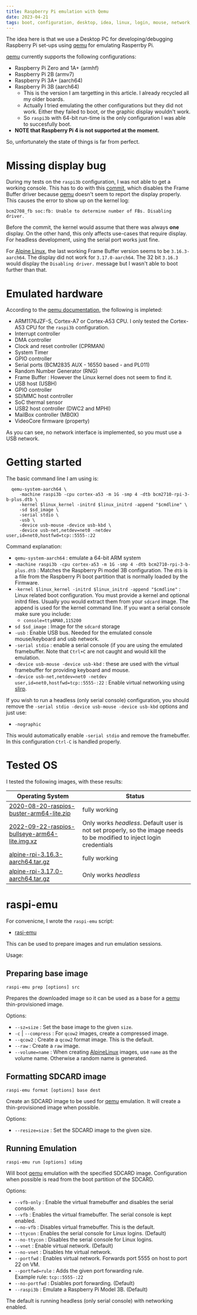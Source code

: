 ```yaml
---
title: Raspberry Pi emulation with Qemu
date: 2023-04-21
tags: boot, configuration, desktop, idea, linux, login, mouse, network, partition, raspberry, storage
---
```

The idea here is that we use a Desktop PC for developing/debugging
Raspberry Pi set-ups using [qemu][qemu] for emulating Rasperrby Pi.

[qemu][qemu] currently supports the following configurations:

- Raspberry Pi Zero and 1A+ (armhf)
- Raspberry Pi 2B (armv7)
- Raspberry Pi 3A+ (aarch64)
- Raspberry Pi 3B (aarch64)
  - This is the version I am targetting in this article.  I already recycled all
    my older boards.
  - Actually I tried emulating the other configurations but they did not work.
    Either they failed to boot, or the graphic display wouldn't work.
  - So `raspi3b` with 64-bit run-time is the only configuration I was able
    to succesfully boot.
- **NOTE that Raspberry Pi 4 is not supported at the moment.**

So, unfortunately the state of things is far from perfect.

# Missing display bug

During my tests on the `raspi3b` configuration, I was not able to get a working
console.  This has to do with this
[commit](https://github.com/raspberrypi/linux/commit/6513403f73e9bdf842597d10cb0b4775ae74d165),
which disables the Frame Buffer driver because [qemu][qemu] doesn't seem to
report the display properly.  This causes the error to show up on the kernel log:

```
bcm2708_fb soc:fb: Unable to determine number of FBs. Disabling driver.
```

Before the commit, the kernel would assume that there was always __one__ display.
On the other hand, this only affects use-cases that require display.  For headless
development, using the serial port works just fine.

For [Alpine Linux][al], the last working Frame Buffer version seems to be
`3.16.3-aarch64`.  The display did not work for `3.17.0-aarch64`.  The 32 bit
`3.16.3` would display the `Disabling driver.` message but I wasn't able to
boot further than that.

# Emulated hardware

According to the [qemu documentation][qemu-raspi], the following is impleted:

- ARM1176JZF-S, Cortex-A7 or Cortex-A53 CPU.  I only tested the Cortex-A53 CPU
  for the `raspi3b` configuration.
- Interrupt controller
- DMA controller
- Clock and reset controller (CPRMAN)
- System Timer
- GPIO controller
- Serial ports (BCM2835 AUX - 16550 based - and PL011)
- Random Number Generator (RNG)
- Frame Buffer : However the Linux kernel does not seem to find it.
- USB host (USBH)
- GPIO controller
- SD/MMC host controller
- SoC thermal sensor
- USB2 host controller (DWC2 and MPHI)
- MailBox controller (MBOX)
- VideoCore firmware (property)

As you can see, no network interface is implemented, so you must use a USB network.

# Getting started

The basic command line I am using is:

```
  qemu-system-aarch64 \
     -machine raspi3b -cpu cortex-a53 -m 1G -smp 4 -dtb bcm2710-rpi-3-b-plus.dtb \
     -kernel $linux_kernel -initrd $linux_initrd -append "$cmdline" \
     -sd $sd_image \
     -serial stdio \
     -usb \
     -device usb-mouse -device usb-kbd \
	 -device usb-net,netdev=net0 -netdev user,id=net0,hostfwd=tcp::5555-:22
```

Command explanation:

- `qemu-system-aarch64` : emulate a 64-bit ARM system
- `-machine raspi3b -cpu cortex-a53 -m 1G -smp 4 -dtb bcm2710-rpi-3-b-plus.dtb` :
  Matches the Raspberry Pi model 3B configuration.  The `dtb` is a file from the
  Raspberry Pi boot partition that is normally loaded by the Firmware.
- `-kernel $linux_kernel -initrd $linux_initrd -append "$cmdline"` :
  Linux related boot configuration.  You must provide a kernel and optional initrd
  files.  Usually you would extract them from your `sdcard` image.  The append
  is used for the kernel command line.  If you want a serial console make sure
  you include:
  - `console=ttyAMA0,115200`
- `sd $sd_image` : Image for the `sdcard` storage
- `-usb` : Enable USB bus.  Needed for the emulated console mouse/keyboard and usb
  network.
- `-serial stdio` : enable a serial console (if you are using the emulated
  framebuffer.  Note that `Ctrl+C` are not caught and would kill the emulation.
- `-device usb-mouse -device usb-kbd` : these are used with the virtual framebuffer
  for providing keyboard and mouse.
- `-device usb-net,netdev=net0 -netdev user,id=net0,hostfwd=tcp::5555-:22` :
  Enable virtual networking using [slirp][slirp].

If you wish to run a headless (only serial console) configuration, you should
remove the `-serial stdio -device usb-mouse -device usb-kbd` options and
just use:

- `-nographic`

This would automatically enable `-serial stdio` and remove the framebuffer.  In
this configuration `Ctrl-C` is handled properly.

# Tested OS

I tested the following images, with these results:


| Operating System | Status |
|----|-----|
| [2020-08-20-raspios-buster-arm64-lite.zip](https://downloads.raspberrypi.org/raspios_lite_arm64/images/raspios_lite_arm64-2020-08-24/) | fully working |
| [2022-09-22-raspios-bullseye-arm64-lite.img.xz](https://downloads.raspberrypi.org/raspios_lite_arm64/images/raspios_lite_arm64-2022-09-26/) | Only works *headless*.  Default user is not set properly, so the image needs to be modified to inject login credentials |
| [alpine-rpi-3.16.3-aarch64.tar.gz](https://dl-cdn.alpinelinux.org/alpine/v3.16/releases/aarch64/) | fully working |
| [alpine-rpi-3.17.0-aarch64.tar.gz](https://dl-cdn.alpinelinux.org/alpine/v3.17/releases/aarch64/) | Only works *headless* |

# raspi-emu

For convenicne, I wrote the `raspi-emu` script:

- [rasi-emu](https://github.com/alejandroliu/0ink.net/blob/main/snippets/2023/raspi-emu)

This can be used to prepare images and run emulation sessions.

Usage:

## Preparing base image

```
raspi-emu prep [options] src
```
Prepares the downloaded image so it can be used as a base for a [qemu][qemu] thin-provisioned
image.

Options:

- `--sz=size` : Set the base image to the given `size`.
- `-c` | `--compress` : For `qcow2` images, create a compressed image.
- `--qcow2` : Create a `qcow2` format image.  This is the default.
- `--raw` : Create a `raw` image.
- `--volume=name` : When creating [AlpineLinux][al] images, use `name` as the
  volume name.  Otherwise a random name is generated.

## Formatting SDCARD image

```
raspi-emu format [options] base dest
```
Create an SDCARD image to be used for [qemu][qemu] emulation.  It will
create a thin-provisioned image when possible.

Options:

- `--resize=size` : Set the SDCARD image to the given size.

## Running Emulation

```
raspi-emu run [options] sdimg
```

Will boot [qemu][qemu] emulation with the specified SDCARD image.  Configuration
when possible is read from the boot partition of the SDCARD.

Options:

- `--vfb-only` : Enable the virtual framebuffer and disables the serial console.
- `--vfb` :  Enables the virtual framebuffer.  The serial console is kept enabled.
- `--no-vfb` : Disables virtual framebuffer.  This is the default.
- `--ttycon` : Enables the serial console for Linux logins.  (Default)
- `--no-ttycon` : Disables the serial console for Linux logins.
- `--vnet` : Enable virtual network.  (Default)
- `--no-vnet` : Disables hte virtual network.
- `--portfwd` : Enables virtual network.  Forwards port 5555 on host to port 22 on VM.
- `--portfwd=rule` : Adds the given port forwarding rule. \
     Example rule: `tcp::5555-:22`
- `--no-portfwd` : Dsiables port forwarding.  (Default)
- `--raspi3b` : Emulate a Raspberry Pi Model 3B.  (Default)

The default is running headless (only serial console) with networking enabled.

[al]: https://alpinelinux.org/
[qemu]: https://www.qemu.org/
[qemu-raspi]: https://www.qemu.org/docs/master/system/arm/raspi.html
[slirp]: https://en.wikipedia.org/wiki/Slirp
